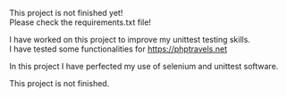 This project is not finished yet! \
Please check the requirements.txt file!

I have worked on this project to improve my unittest testing skills. \
I have tested some functionalities for https://phptravels.net

In this project I have perfected my use of selenium and unittest software.

This project is not finished.